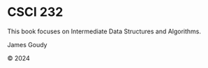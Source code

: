# CSCI 232

This book focuses on Intermediate Data Structures and Algorithms.

James Goudy



© 2024

```{tableofcontents}
```
